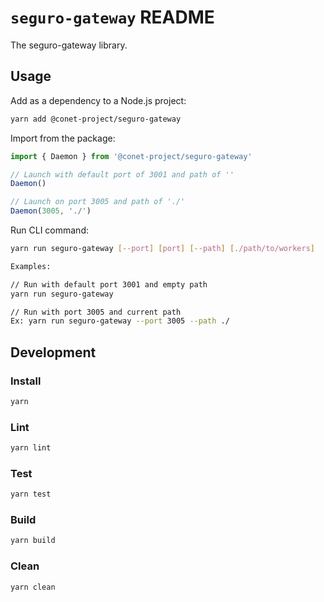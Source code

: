 # `seguro-gateway` README

The seguro-gateway library.

## Usage

Add as a dependency to a Node.js project:

```bash
yarn add @conet-project/seguro-gateway
```

Import from the package:

```ts
import { Daemon } from '@conet-project/seguro-gateway'

// Launch with default port of 3001 and path of ''
Daemon()

// Launch on port 3005 and path of './'
Daemon(3005, './')
```

Run CLI command:

```bash
yarn run seguro-gateway [--port] [port] [--path] [./path/to/workers]

Examples:

// Run with default port 3001 and empty path
yarn run seguro-gateway

// Run with port 3005 and current path
Ex: yarn run seguro-gateway --port 3005 --path ./
```

## Development

### Install

```bash
yarn
```

### Lint

```bash
yarn lint
```

### Test
```bash
yarn test
```

### Build

```bash
yarn build
```

### Clean

```bash
yarn clean
```

